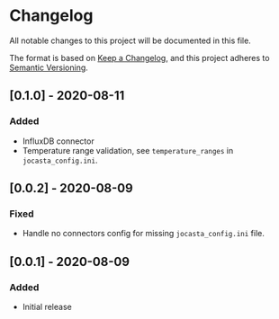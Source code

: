 # Changelog
All notable changes to this project will be documented in this file.

The format is based on [Keep a Changelog](https://keepachangelog.com/en/1.0.0/),
and this project adheres to [Semantic Versioning](https://semver.org/spec/v2.0.0.html).

## [0.1.0] - 2020-08-11
### Added
- InfluxDB connector
- Temperature range validation, see `temperature_ranges` in `jocasta_config.ini`.

## [0.0.2] - 2020-08-09
### Fixed
- Handle no connectors config for missing `jocasta_config.ini` file.

## [0.0.1] - 2020-08-09
### Added
- Initial release

